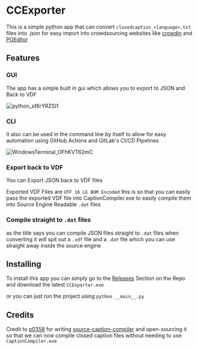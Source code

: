 # CCExporter
This is a simple python app that can convert `closedcaption_<language>.txt` files into .json for easy import into crowdsourcing websites like
[crowdin](https://crowdin.com/)
and
[POEditor](https://poeditor.com/)

## Features

### GUI
The app has a simple built in gui which allows you to export to JSON and Back to VDF

![python_sf6rYRZSI1](https://github.com/Nbc66/CCExporter/assets/34843947/2ccc3d73-15f8-414b-be05-9a74e4d9c060)

### CLI
It also can be used in the command line by itself to allow for easy automation using GitHub Actions and GitLab's CI/CD Pipelines

![WindowsTerminal_OFhKVT62mC](https://github.com/Nbc66/CCExporter/assets/34843947/1fb513fb-c464-413b-b90b-8a14ad39ab44)

### Export back to VDF
You can Export JSON back to VDF files 

Exported VDF Files are `UTF 16 LE BOM Encoded` this is so that you can easily pass the exported VDF file into CaptionCompiler.exe to easily compile them into
Source Engine Readable `.dat` files

### Compile straight to `.dat` files

as the title says you can compile JSON files straight to `.dat` files when converting
it will spit out a `.vdf` file and a `.dat` file which you can use straight away inside the source engine

## Installing
To install this app you can simply go to the [Releases](https://github.com/Nbc66/CCExporter/releases) Section on the Repo
and download the latest `CCExporter.exe`

or you can just run the project using `python __main__.py`

## Credits

Credit to [p0358](https://github.com/p0358) for writing [source-caption-compiler](https://github.com/p0358/source-caption-compiler) and open-sourcing it so that we can now compile 
closed caption files without needing to use `CaptionCompiler.exe`
